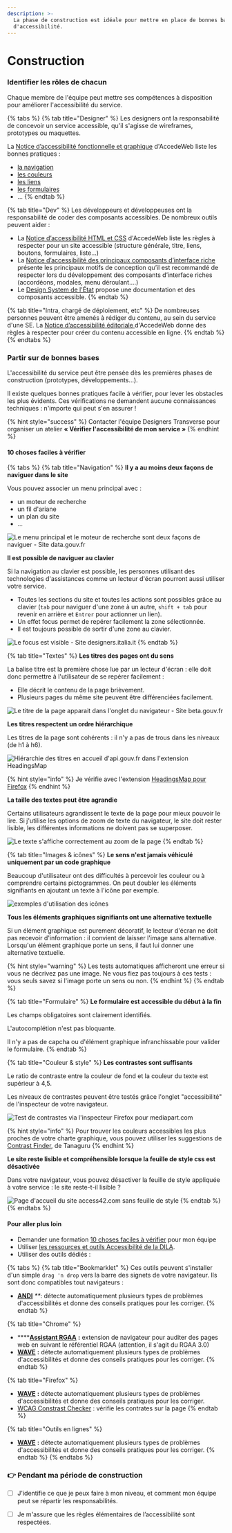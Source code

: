 ```yaml
---
description: >-
  La phase de construction est idéale pour mettre en place de bonnes bases 
  d'accessibilité.
---
```


# Construction



### Identifier les rôles de chacun

Chaque membre de l'équipe peut mettre ses compétences à disposition pour améliorer l'accessibilité du service.

{% tabs %}
{% tab title="Designer" %}
Les designers ont la responsabilité de concevoir un service accessible, qu'il s'agisse de wireframes, prototypes ou maquettes.

La [Notice d’accessibilité fonctionnelle et graphique](https://www.accede-web.com/notices/fonctionnelle-graphique/) d'AccedeWeb liste les bonnes pratiques :

* [la navigation](https://www.accede-web.com/notices/fonctionnelle-graphique/navigation/)
* [les couleurs](https://www.accede-web.com/notices/fonctionnelle-graphique/couleurs/)
* [les liens](https://www.accede-web.com/notices/fonctionnelle-graphique/liens/)
* [les formulaires](https://www.accede-web.com/notices/fonctionnelle-graphique/formulaires/)
* ...
{% endtab %}

{% tab title="Dev" %}
Les développeurs et développeuses ont la responsabilité de coder des composants accessibles. De nombreux outils peuvent aider :

* La [Notice d’accessibilité HTML et CSS](https://www.accede-web.com/notices/html-et-css/) d'AccedeWeb liste les règles à respecter pour un site accessible \(structure générale, titre, liens, boutons, formulaires, liste...\)
* La [Notice d’accessibilité des principaux composants d’interface riche](https://www.accede-web.com/notices/interface-riche/) présente les principaux motifs de conception qu’il est recommandé de respecter lors du développement des composants d’interface riches \(accordéons, modales, menu déroulant....\)
* Le [Design System de l'État](https://gouvfr.atlassian.net/wiki/spaces/DB/overview?homepageId=145359476) propose une documentation et des composants accessible.
{% endtab %}

{% tab title="Intra, chargé de déploiement, etc" %}
De nombreuses personnes peuvent être amenés à rédiger du contenu, au sein du service d'une SE. La [Notice d’accessibilité éditoriale ](https://www.accede-web.com/notices/editoriale-modele/)d'AccedeWeb donne des règles à respecter pour créer du contenu accessible en ligne.
{% endtab %}
{% endtabs %}

### Partir sur de bonnes bases

L'accessibilité du service peut être pensée dès les premières phases de construction \(prototypes, développements...\).

Il existe quelques bonnes pratiques facile à vérifier, pour lever les obstacles les plus évidents. Ces vérifications ne demandent aucune connaissances techniques : n'importe qui peut s'en assurer !

{% hint style="success" %}
Contacter l'équipe Designers Transverse pour organiser un atelier **« Vérifier l'accessibilité de mon service »**
{% endhint %}

#### 10 choses faciles à vérifier

{% tabs %}
{% tab title="Navigation" %}
**Il y a au moins deux façons de naviguer dans le site**

Vous pouvez associer un menu principal avec :

* un moteur de recherche
* un fil d'ariane
* un plan du site
* ...

![Le menu principal et le moteur de recherche sont deux fa&#xE7;ons de naviguer - Site data.gouv.fr](../../../.gitbook/assets/doublenav.png)

**Il est possible de naviguer au clavier**

Si la navigation au clavier est possible, les personnes utilisant des technologies d'assistances comme un lecteur d'écran pourront aussi utiliser votre service.

* Toutes les sections du site et toutes les actions sont possibles grâce au clavier \(`tab` pour naviguer d'une zone à un autre, `shift + tab` pour revenir en arrière et `Entrer` pour actionner un lien\). 
* Un effet focus permet de repérer facilement la zone sélectionnée. 
* Il est toujours possible de sortir d'une zone au clavier.

![Le focus est visible - Site designers.italia.it](../../../.gitbook/assets/capture-de-cran-2020-05-25-a-14.58.07.png)
{% endtab %}

{% tab title="Textes" %}
**Les titres des pages ont du sens**

La balise titre est la première chose lue par un lecteur d'écran : elle doit donc permettre à l'utilisateur de se repérer facilement :

* Elle décrit le contenu de la page brièvement.
* Plusieurs pages du même site peuvent être différenciées facilement.

![Le titre de la page apparait dans l&apos;onglet du navigateur - Site beta.gouv.fr](../../../.gitbook/assets/capture-de-cran-2020-05-25-a-16.18.49.png)

**Les titres respectent un ordre hiérarchique**

Les titres de la page sont cohérents : il n'y a pas de trous dans les niveaux \(de h1 à h6\).

![Hi&#xE9;rarchie des titres en accueil d&apos;api.gouv.fr dans l&apos;extension HeadingsMap](../../../.gitbook/assets/capture-de-cran-2020-05-25-a-15.52.31.png)

{% hint style="info" %}
Je vérifie avec l'extension [HeadingsMap pour Firefox](https://addons.mozilla.org/fr/firefox/addon/headingsmap/)
{% endhint %}

**La taille des textes peut être agrandie**

Certains utilisateurs agrandissent le texte de la page pour mieux pouvoir le lire. Si j'utilise les options de zoom de texte du navigateur, le site doit rester lisible, les différentes informations ne doivent pas se superposer.

![Le texte s&apos;affiche correctement au zoom de la page](../../../.gitbook/assets/zoom.png)
{% endtab %}

{% tab title="Images & icônes" %}
**Le sens n'est jamais véhiculé uniquement par un code graphique**

Beaucoup d'utilisateur ont des difficultés à percevoir les couleur ou à comprendre certains pictogrammes. On peut doubler les éléments signifiants en ajoutant un texte à l'icône par exemple.

![exemples d&apos;utilisation des ic&#xF4;nes](../../../.gitbook/assets/capture-de-cran-2020-05-25-a-17.05.39.png)

**Tous les éléments graphiques signifiants ont une alternative textuelle**

Si un élément graphique est purement décoratif, le lecteur d'écran ne doit pas recevoir d'information : il convient de laisser l'image sans alternative.  
Lorsqu'un élément graphique porte un sens, il faut lui donner une alternative textuelle.

{% hint style="warning" %}
Les tests automatiques afficheront une erreur si vous ne décrivez pas une image. Ne vous fiez pas toujours à ces tests : vous seuls savez si l'image porte un sens ou non.
{% endhint %}
{% endtab %}

{% tab title="Formulaire" %}
**Le formulaire est accessible du début à la fin**

Les champs obligatoires sont clairement identifiés.

L'autocomplétion n'est pas bloquante.

Il n'y a pas de capcha ou d'élément graphique infranchissable pour valider le formulaire.
{% endtab %}

{% tab title="Couleur & style" %}
**Les contrastes sont suffisants**

Le ratio de contraste entre la couleur de fond et la couleur du texte est supérieur à 4,5.

Les niveaux de contrastes peuvent être testés grâce l'onglet "accessibilité" de l'inspecteur de votre navigateur.

![Test de contrastes via l&apos;inspecteur Firefox pour mediapart.com](../../../.gitbook/assets/capture-de-cran-2020-05-26-a-09.48.45.png)

{% hint style="info" %}
Pour trouver les couleurs accessibles les plus proches de votre charte graphique, vous pouvez utiliser les suggestions de [Contrast Finder](https://contrast-finder.tanaguru.com/?lang=fr), de Tanaguru
{% endhint %}

**Le site reste lisible et compréhensible lorsque la feuille de style css est désactivée**

Dans votre navigateur, vous pouvez désactiver la feuille de style appliquée à votre service : le site reste-t-il lisible ?

![Page d&apos;accueil du site access42.com sans feuille de style](../../../.gitbook/assets/capture-de-cran-2020-05-25-a-18.34.52.png)
{% endtab %}
{% endtabs %}

#### Pour aller plus loin

* Demander une formation [10 choses faciles à vérifier](https://doc.incubateur.net/design/nos-rendez-vous-design/formation/accessibilite) pour mon équipe
* Utiliser [les ressources et outils Accessibilité de la DILA](https://pidila.gitlab.io/).
* Utiliser des outils dédiés : 

{% tabs %}
{% tab title="Bookmarklet" %}
Ces outils peuvent s'installer d'un simple `drag 'n drop` vers la barre des signets de votre navigateur. Ils sont donc compatibles tout navigateurs :

* [**ANDI**](https://www.ssa.gov/accessibility/andi/help/install.html) _\*\*_: détecte automatiquement plusieurs types de problèmes d'accessibilités et donne des conseils pratiques pour les corriger.
{% endtab %}

{% tab title="Chrome" %}
* \*\*\*\*[**Assistant RGAA**](https://chrome.google.com/webstore/detail/assistant-rgaa/cgpmofepeeiaaljkcclfldhaalfpcand?hl=fr) **:** extension de navigateur pour auditer des pages web en suivant le référentiel RGAA \(attention, il s'agit du RGAA 3.0\)
* [**WAVE**](https://wave.webaim.org/extension/) **:** détecte automatiquement plusieurs types de problèmes d'accessibilités et donne des conseils pratiques pour les corriger.
{% endtab %}

{% tab title="Firefox" %}
* [**WAVE**](https://wave.webaim.org/extension/) **:** détecte automatiquement plusieurs types de problèmes d'accessibilités et donne des conseils pratiques pour les corriger.
* [WCAG Constrast Checker](https://addons.mozilla.org/en-US/firefox/addon/wcag-contrast-checker/) : vérifie les contrates sur la page 
{% endtab %}

{% tab title="Outils en lignes" %}
* [**WAVE**](https://wave.webaim.org/) **:** détecte automatiquement plusieurs types de problèmes d'accessibilités et donne des conseils pratiques pour les corriger.
{% endtab %}
{% endtabs %}

### 👉 Pendant ma période de construction

* [ ] J'identifie ce que je peux faire à mon niveau, et comment mon équipe peut se répartir les responsabilités. 
* [ ] Je m'assure que les règles élémentaires de l’accessibilité sont respectées.

